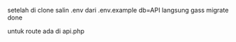 setelah di clone salin .env dari .env.example
db=API
langsung gass migrate
done

untuk route ada di api.php

